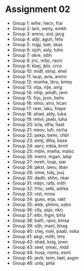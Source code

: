# Assignment 02

* Group 1: wihe, hecn, frai
* Group 2: lanr, weny, emkh
* Group 3: emno, siol, jacg
* Group 4: adjr, aguh, fefa
* Group 5: rogy, luel, skas
* Group 6: ojoh, asly, tuho
* Group 7: okre, sibh
* Group 8: jric, mfjo, rasni
* Group 9: kbej, jklo, crco
* Group 10: midf, stmp, ehel
* Group 11: laup, avia, annro
* Group 12: monha, tbru, kmey
* Group 13: otja, nlje, aing
* Group 14: nihp, amdh, jwni
* Group 15: frjo, json, behv
* Group 16: mhsi, atro, hcan
* Group 17: reer, laku, frepe
* Group 18: ahad, aldy, tuka
* Group 19: mhvl, jawb, luha
* Group 20: tcla, olfw, hast
* Group 21: mesv, lufr, nicha
* Group 22: pekp, bemi, chbl
* Group 23: emtj, dlha, base
* Group 24: aarv, mbia, brml
* Group 25: mbln, mwha, malsc
* Group 26: memr, mgan, labp
* Group 27: mreh, tosp, siar
* Group 28: jakst, lawu, tbav
* Group 29: vime, tokj, jouj
* Group 30: dadh, shho, nkar
* Group 31: mbjn, rafa, mlth
* Group 32: frhc, selb, adrka
* Group 33: vist, mroa
* Group 34: gues, erja, rakt
* Group 35: eikb, phimo, ssbo
* Group 36: clly, asjo, nkrj
* Group 37: elbr, frgm, biha
* Group 38: bath, raoo, kmsa
* Group 39: oljh, maxt, bhag
* Group 40: clwj, nsel, paab, oska
* Group 41: aegr, millh, timj
* Group 42: shad, ksig, jown
* Group 43: seel, omac, nidd
* Group 44: husa, noms, esmi
* Group 45: jevb, teim, tael, asgm
* Group 46: unla, phla

